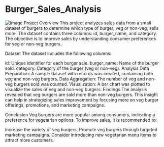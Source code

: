 # Burger_Sales_Analysis
![image](https://github.com/user-attachments/assets/68a977b3-94be-425e-aea9-28063f0195a2)
Project Overview
This project analyzes sales data from a small dataset of burgers to determine which type of burger, veg or non-veg, sells more. The dataset contains three columns: id, burger_name, and category. The objective is to improve sales by understanding consumer preferences for veg or non-veg burgers.

Dataset
The dataset includes the following columns:

id: Unique identifier for each burger sale.
burger_name: Name of the burger sold.
category: Category of the burger (veg or non-veg).
Analysis
Data Preparation: A sample dataset with records was created, containing both veg and non-veg burgers.
Data Aggregation: The number of veg and non-veg burgers sold was counted.
Visualization: A bar chart was plotted to visualize the sales of veg and non-veg burgers.
Findings
The analysis revealed that veg burgers are sold more than non-veg burgers. This insight can help in strategizing sales improvement by focusing more on veg burger offerings, promotions, and marketing campaigns.

Conclusion
Veg burgers are more popular among consumers, indicating a preference for vegetarian options. To improve sales, it is recommended to:

Increase the variety of veg burgers.
Promote veg burgers through targeted marketing campaigns.
Consider introducing new vegetarian menu items to attract more customers.
